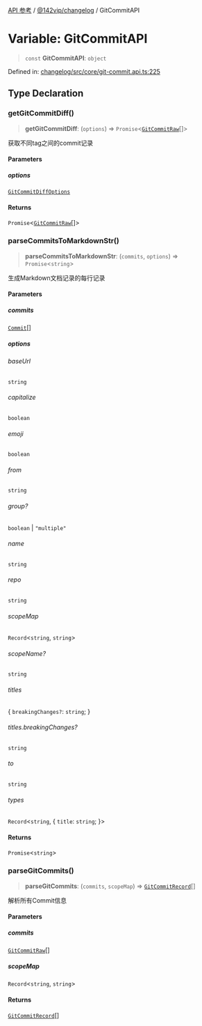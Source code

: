 [API 参考](../wiki/Home) / [@142vip/changelog](../wiki/@142vip.changelog) / GitCommitAPI

# Variable: GitCommitAPI

> `const` **GitCommitAPI**: `object`

Defined in: [changelog/src/core/git-commit.api.ts:225](https://github.com/142vip/core-x/blob/15d5bc9ef4bece78c0e60bdf074a2d245f625100/packages/changelog/src/core/git-commit.api.ts#L225)

## Type Declaration

### getGitCommitDiff()

> **getGitCommitDiff**: (`options`) => `Promise`<[`GitCommitRaw`](../wiki/@142vip.changelog.Interface.GitCommitRaw)\[]>

获取不同tag之间的commit记录

#### Parameters

##### options

[`GitCommitDiffOptions`](../wiki/@142vip.changelog.Interface.GitCommitDiffOptions)

#### Returns

`Promise`<[`GitCommitRaw`](../wiki/@142vip.changelog.Interface.GitCommitRaw)\[]>

### parseCommitsToMarkdownStr()

> **parseCommitsToMarkdownStr**: (`commits`, `options`) => `Promise`<`string`>

生成Markdown文档记录的每行记录

#### Parameters

##### commits

[`Commit`](../wiki/@142vip.changelog.Interface.Commit)\[]

##### options

###### baseUrl

`string`

###### capitalize

`boolean`

###### emoji

`boolean`

###### from

`string`

###### group?

`boolean` | `"multiple"`

###### name

`string`

###### repo

`string`

###### scopeMap

`Record`<`string`, `string`>

###### scopeName?

`string`

###### titles

{ `breakingChanges?`: `string`; }

###### titles.breakingChanges?

`string`

###### to

`string`

###### types

`Record`<`string`, { `title`: `string`; }>

#### Returns

`Promise`<`string`>

### parseGitCommits()

> **parseGitCommits**: (`commits`, `scopeMap`) => [`GitCommitRecord`](../wiki/@142vip.changelog.Interface.GitCommitRecord)\[]

解析所有Commit信息

#### Parameters

##### commits

[`GitCommitRaw`](../wiki/@142vip.changelog.Interface.GitCommitRaw)\[]

##### scopeMap

`Record`<`string`, `string`>

#### Returns

[`GitCommitRecord`](../wiki/@142vip.changelog.Interface.GitCommitRecord)\[]
